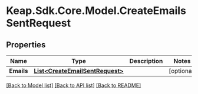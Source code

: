 # Keap.Sdk.Core.Model.CreateEmailsSentRequest

## Properties

Name | Type | Description | Notes
------------ | ------------- | ------------- | -------------
**Emails** | [**List&lt;CreateEmailSentRequest&gt;**](CreateEmailSentRequest.md) |  | [optional] 

[[Back to Model list]](../README.md#documentation-for-models) [[Back to API list]](../README.md#documentation-for-api-endpoints) [[Back to README]](../README.md)

